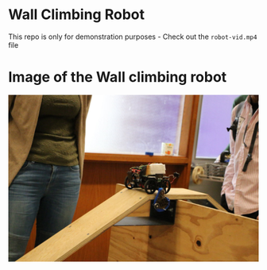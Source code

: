 # Wall Climbing Robot
This repo is only for demonstration purposes - Check out the `robot-vid.mp4` file

# Image of the Wall climbing robot
![alt text](https://github.com/sarimzafar/wall-climbing/blob/master/robot-img.jpg)


